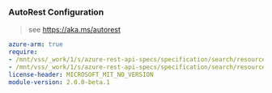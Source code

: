### AutoRest Configuration

> see https://aka.ms/autorest

``` yaml
azure-arm: true
require:
- /mnt/vss/_work/1/s/azure-rest-api-specs/specification/search/resource-manager/readme.md
- /mnt/vss/_work/1/s/azure-rest-api-specs/specification/search/resource-manager/readme.go.md
license-header: MICROSOFT_MIT_NO_VERSION
module-version: 2.0.0-beta.1
```